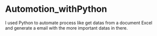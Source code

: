 # Automotion_withPython
I used Python to automate process like get datas from a document Excel and generate a email with the more important datas in there.

